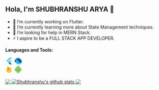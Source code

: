 ## Hola, I'm SHUBHRANSHU ARYA 👋


- 🔭 I’m currently working on Flutter.
- 🌱 I’m currently learning more about State Management techniques.
- 🤔 I’m looking for help in MERN Stack.
- ⚡ I aspire to be a FULL STACK APP DEVELOPER.


**Languages and Tools:**  

<code><img height="24" src="https://raw.githubusercontent.com/github/explore/80688e429a7d4ef2fca1e82350fe8e3517d3494d/topics/flutter/flutter.png"></code>
<code><img height="24" src="https://raw.githubusercontent.com/github/explore/80688e429a7d4ef2fca1e82350fe8e3517d3494d/topics/dart/dart.png"></code>  
<code><img height="24" src="https://raw.githubusercontent.com/github/explore/80688e429a7d4ef2fca1e82350fe8e3517d3494d/topics/firebase/firebase.png"></code>
<code><img height="24" src="https://raw.githubusercontent.com/github/explore/80688e429a7d4ef2fca1e82350fe8e3517d3494d/topics/android/android.png"></code>

<a href="https://github.com/ShubhranshuArya">
  <img align="center" src="https://github-readme-stats.vercel.app/api/top-langs/?username=ShubhranshuArya&theme=light&hide_langs_below=1" />
</a>
<a href="https://github.com/ShubhranshuArya">
 <img align="center" src="https://github-readme-stats.vercel.app/api?username=ShubhranshuArya&show_icons=true&theme=light&line_height=27" alt="Shubhranshu's github stats"/>
</a>

<a href="https://github.com/ShubhranshuArya/Tinder-x-Rick_And_Morty">
 <img align="center" src="https://github-readme-stats.vercel.app/api/pin/?username=ShubhranshuArya&repo=Tinder-x-Rick_And_Morty&theme=light" />
</a>
